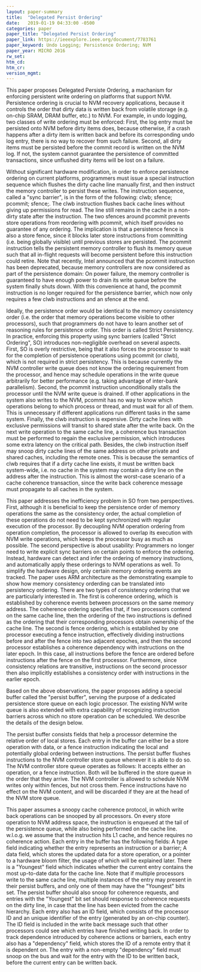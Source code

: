 ```yaml
---
layout: paper-summary
title:  "Delegated Persist Ordering"
date:   2019-01-19 04:33:00 -0500
categories: paper
paper_title: "Delegated Persist Ordering"
paper_link: https://ieeexplore.ieee.org/document/7783761
paper_keyword: Undo Logging; Persistence Ordering; NVM
paper_year: MICRO 2016
rw_set: 
htm_cd: 
htm_cr: 
version_mgmt: 
---
```


This paper proposes Delegated Persiste Ordering, a machanism for enforcing persistent write ordering on platforms
that support NVM. Persistence ordering is crucial to NVM recovery applications, because it controls the order that dirty
data is written back from volatile storage (e.g. on-chip SRAM, DRAM buffer, etc.) to NVM. For example, in undo logging, two
classes of write ordering must be enforced: First, the log entry must be persisted onto NVM before dirty items does, because
otherwise, if a crash happens after a dirty item is written back and before its corresponding undo log entry, there is no
way to recover from such failure. Second, all dirty items must be persisted before the commit record is written on the NVM
log. If not, the system cannot guarantee the persistence of committed transactions, since unflushed dirty items will be 
lost on a failure. 

Without significant hardware modification, in order to enforce persistence ordering on current platforms, programmers must 
issue a special instruction sequence which flushes the dirty cache line manually first, and then instruct the memory controller
to persist these writes. The instruction sequence, called a "sync barrier", is in the form of the following: 
clwb; sfence; pcommit; sfence;. The clwb instruction flushes back cache lines without giving up permissions for read. The 
line still remains in the cache in a non-dirty state after the instruction. The two sfences around pcommit prevents store 
operations from reordering with pcommit, which itself provides no guarantee of any ordering. The implication is that a 
persistence fence is also a store fence, since it blocks later store instructions from committing (i.e. being globally 
visible) until previous stores are persisted. The pcommit instruction tells the persistent memory controller to flush its 
memory queue such that all in-flight requests will become persistent before this instruction could retire. Note that 
recently, Intel announced that the pcommit instruction has been deprecated, because memory controllers are now considered 
as part of the persistence domain: On power failure, the memory controller is guaranteed to have enough power to drain 
its write queue before the system finally shuts down. With this convenience at hand, the pcommit instruction is no longer 
required for the persistence barrier, which now only requires a few clwb instructions and an sfence at the end.

Ideally, the persistence order would be identical to the memory consistency order (i.e. the order that memory operations 
become visible to other processors), such that programmers do not have to learn another set of reasoning rules for persistence 
order. This order is called Strict Persistency. In practice, enforcing this property using sync barriers (called "Strict 
Ordering", SO) introduces non-negligible overhead on several aspects. First, SO is overly restrictive, being that it also forces 
the processor to wait for the completion of persistence operations using pcommit (or clwb), which is not required in 
strict persistency. This is because currently the NVM controller write queue does not know the ordering requirement from
the processor, and hence may schedule operations in the write queue arbitrarily for better performance (e.g. taking advantage 
of inter-bank parallelism). Second, the pcommit instruction unconditionally stalls the processor until the NVM write queue 
is drained. If other applications in the system also writes to the NVM, pcommit has no way to know which operations belong
to which process or thread, and must wait for all of them. This is unnecessary if different applications run
different tasks in the same system. Finally, the clwb instruction is expensive. Dirty cache lines with exclusive permissions
will transit to shared state after the write back. On the next write operation to the same cache line, a coherence bus 
transaction must be performed to regain the exclusive permission, which introduces some extra latency on the critical path.
Besides, the clwb instruction itself may snoop dirty cache lines of the same address on other private and shared caches, 
including the remote ones. This is because the semantics of clwb requires that if a dirty cache line exists, it must be 
written back system-wide, i.e. no cache in the system may contain a dirty line on the address after the instruction. 
This is almost the worst-case scenario of a cache coherence transaction, since the write back coherence message must
propagate to all caches in the system.

This paper addresses the inefficiency problem in SO from two perspectives. First, although it is beneficial to keep the 
persistence order of memory operations the same as the consistency order, the actual completion of these operations do not 
need to be kept synchronized with regular execution of the processor. By decoupling NVM operation ordering from operation
completion, the processor is allowed to overlap its execution with NVM write operations, which keeps the processor busy as 
much as possible. The second perspective is about usability: Programmers no longer need to write explicit sync barriers 
on certain points to enforce the ordering. Instead, hardware can detect and infer the ordering of memory instructions,
and automatically apply these orderings to NVM operations as well. To simplify the hardware design, only certain memory 
ordering events are tracked. The paper uses ARM architecture as the demonstrating example to show how memory consistency 
orderding can be translated into persistency ordering. There are two types of consistency ordering that we are particularly
interested in. The first is coherence ordering, which is established by coherence events between processors on the same 
memory address. The coherence ordering specifies that, if two processors contend on the same cache line, then the ordering
of the two instructions is defined as the ordering that their corresponding processors obtain ownership of the cache line.
The second is fence ordering, which is established by one processor executing a fence instruction, effectively dividing 
instructions before and after the fence into two adjacent epoches, and then the second processor establishes a coherence 
dependency with instructions on the later epoch. In this case, all instructions before the fence are ordered before instructions 
after the fence on the first processor. Furthermore, since consistency relations are transitive, instructions on the second 
processor then also implicitly establishes a consistency order with instructions in the earlier epoch. 

Based on the above observations, the paper proposes adding a special buffer called the "persist buffer", serving the purpose 
of a dedicated persistence store queue on each logic processor. The existing NVM write queue is also extended with extra 
capability of recognizing instruction barriers across which no store operation can be scheduled. We describe the details 
of the design below.

The persist buffer consists fields that help a processor determine the relative order of local stores. Each entry in the 
buffer can either be a store operation with data, or a fence instruction indicating the local and potentially global
ordering between instructions. The persist buffer flushes instructions to the NVM controller store queue whenever it 
is able to do so. The NVM controller store queue operates as follows: It accepts either an operation, or a fence instruction.
Both will be buffered in the store queue in the order that they arrive. The NVM controller is allowed to schedule NVM writes
only within fences, but not cross them. Fence instructions have no effect on the NVM content, and will be discarded if they
are at the head of the NVM store queue. 

This paper assumes a snoopy cache coherence protocol, in which write back operations can be snooped by all processors.
On every store operation to NVM address space, the instruction is enqueued at the tail of the persistence queue, while 
also being performed on the cache line. w.l.o.g. we assume that the instruction hits L1 cache, and hence requires no 
coherence action. Each entry in the buffer has the following fields: A type field indicating whether the entry represents 
an instruction or a barrier; A data field, which stores the updated data for a store operation, or a pointer to a hardware 
bloom filter, the usage of which will be explained later. There is a "Youngest" field which indicates whether the current 
entry contains the most up-to-date data for the cache line. Note that if multiple processors write to the same cache line, 
multiple instances of the entry may present in their persist buffers, and only one of them may have the "Youngest" bits set. 
The persist buffer should also snoop for coherence requests, and entries with the "Youngest" bit set should response to 
coherence requests on the dirty line, in case that the line has been evicted from the cache hierarchy. Each entry also has 
an ID field, which consists of the processor ID and an unique identifier of the entry (generated by an on-chip counter).
The ID field is included in the write back message such that other processors could see which entries have finished writing 
back. In order to track dependence introduced by coherence actions or barriers, each entry also has a "dependency" field,
which stores the ID of a remote entry that it is dependent on. The entry with a non-empty "dependency" field must snoop
on the bus and wait for the entry with the ID to be written back, before the current entry can be written back. 